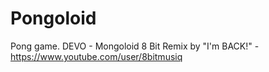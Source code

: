 # Pongoloid
Pong game.
DEVO - Mongoloid 8 Bit Remix by "I'm BACK!" - https://www.youtube.com/user/8bitmusiq
